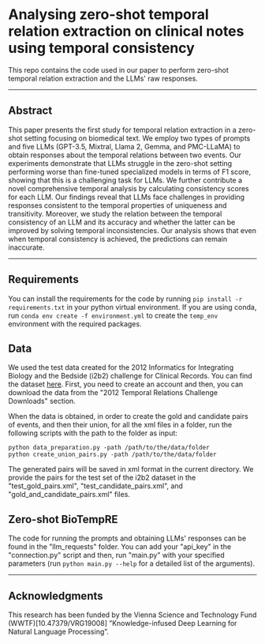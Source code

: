 # Analysing zero-shot temporal relation extraction on clinical notes using temporal consistency

This repo contains the code used in our paper to perform zero-shot 
temporal relation extraction and the LLMs' raw responses.

------

## Abstract

This paper presents the first study for temporal relation extraction in a zero-shot setting focusing on biomedical text. 
We employ two types of prompts and five LLMs (GPT-3.5, Mixtral, Llama 2, Gemma, and PMC-LLaMA) to obtain responses about the temporal relations between two events. 
Our experiments demonstrate that LLMs struggle in the zero-shot setting performing worse than fine-tuned specialized models in terms of F1 score, showing that this is a challenging task for LLMs.
We further contribute a novel comprehensive temporal analysis by calculating consistency scores for each LLM. Our findings reveal that LLMs face challenges in providing responses consistent to the temporal properties of uniqueness and transitivity. Moreover, we study the relation between the temporal consistency of an LLM and its accuracy and whether the latter can be improved by solving temporal inconsistencies. 
Our analysis shows that even when temporal consistency is achieved, the predictions can remain inaccurate.

-----

## Requirements

You can install the requirements for the code by running 
``pip install -r requirements.txt`` in your python virtual environment.
If you are using conda, run 
``conda env create -f environment.yml`` to create the ``temp_env`` 
environment with the required packages.


## Data

We used the test data created for the 2012 Informatics for Integrating
Biology and the Bedside (i2b2) challenge for Clinical Records.
You can find the dataset [here](https://portal.dbmi.hms.harvard.edu/projects/n2c2-nlp/).
First, you need to create an account and then, you can download the data from 
the "2012 Temporal Relations Challenge Downloads" section.

When the data is obtained, in order to create the gold and candidate pairs of events, 
and then their union, for all the xml files in a folder, run the following scripts 
with the path to the folder as input:
```
python data_preparation.py -path /path/to/the/data/folder 
python create_union_pairs.py -path /path/to/the/data/folder
```

The generated pairs will be saved in xml format in the current directory.
We provide the pairs for the test set of the i2b2 dataset in 
the "test_gold_pairs.xml", "test_candidate_pairs.xml", and "gold_and_candidate_pairs.xml" files.


## Zero-shot BioTempRE

The code for running the prompts and obtaining LLMs' responses can be found in the 
"llm_requests" folder. You can add your "api_key" in the "connection.py" script and then, 
run "main.py" with your specified parameters 
(run ``python main.py --help`` for a detailed list of the arguments).

[comment]: <> (## Temporal consistency and evaluation)



------

## Acknowledgments
This research has been funded by the Vienna Science and Technology 
Fund (WWTF)[10.47379/VRG19008] ”Knowledge-infused Deep Learning for Natural Language Processing”.